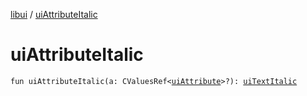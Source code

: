 [libui](README.md) / [uiAttributeItalic](ui-attribute-italic.md)

# uiAttributeItalic

`fun uiAttributeItalic(a: CValuesRef<`[`uiAttribute`](ui-attribute.md)`>?): `[`uiTextItalic`](ui-text-italic.md)
